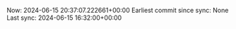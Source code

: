 Now: 2024-06-15 20:37:07.222661+00:00 Earliest commit since sync: None Last sync: 2024-06-15 16:32:00+00:00
